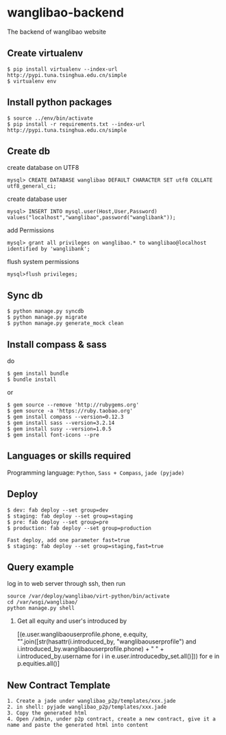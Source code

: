 wanglibao-backend
=================

The backend of wanglibao website

Create virtualenv
-----------------
    $ pip install virtualenv --index-url http://pypi.tuna.tsinghua.edu.cn/simple 
    $ virtualenv env

Install python packages
-----------------
    $ source ../env/bin/activate
    $ pip install -r requirements.txt --index-url http://pypi.tuna.tsinghua.edu.cn/simple

Create db
-----------------
create database on UTF8 
    
    mysql> CREATE DATABASE wanglibao DEFAULT CHARACTER SET utf8 COLLATE utf8_general_ci;

create database user
    
    mysql> INSERT INTO mysql.user(Host,User,Password) values("localhost","wanglibao",password("wanglibank"));

add Permissions

    mysql> grant all privileges on wanglibao.* to wanglibao@localhost identified by 'wanglibank';

flush system permissions 
    
    mysql>flush privileges;


Sync db
-----------------
    $ python manage.py syncdb
    $ python manage.py migrate
    $ python manage.py generate_mock clean

Install compass & sass
-----------------
do

    $ gem install bundle
    $ bundle install

or

    $ gem source --remove 'http://rubygems.org'
    $ gem source -a 'https://ruby.taobao.org'
    $ gem install compass --version=0.12.3
    $ gem install sass --version=3.2.14
    $ gem install susy --version=1.0.5
    $ gem install font-icons --pre



Languages or skills required
----------------------------
Programming language: `Python`, `Sass + Compass`, `jade (pyjade)`


Deploy
-----------------
    $ dev: fab deploy --set group=dev
    $ staging: fab deploy --set group=staging
    $ pre: fab deploy --set group=pre
    $ production: fab deploy --set group=production

	Fast deploy, add one parameter fast=true
    $ staging: fab deploy --set group=staging,fast=true

Query example
-------------------
log in to web server through ssh, then run

    source /var/deploy/wanglibao/virt-python/bin/activate
    cd /var/wsgi/wanglibao/
    python manage.py shell

1. Get all equity and user's introduced by

    [(e.user.wanglibaouserprofile.phone, e.equity, "".join([str(hasattr(i.introduced_by, "wanglibaouserprofile") and i.introduced_by.wanglibaouserprofile.phone) + " " + i.introduced_by.username for i in e.user.introducedby_set.all()])) for e in p.equities.all()]


New Contract Template
------------------

    1. Create a jade under wanglibao_p2p/templates/xxx.jade
    2. in shell: pyjade wanglibao_p2p/templates/xxx.jade 
    3. Copy the generated html
    4. Open /admin, under p2p contract, create a new contract, give it a name and paste the generated html into content


